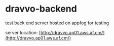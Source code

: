 dravvo-backend
==============

test back end server hosted on appfog for testing

server location: [http://dravvo.ap01.aws.af.cm/](http://dravvo.ap01.aws.af.cm/)